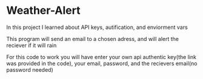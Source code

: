# Weather-Alert

In this project I learned about API keys, autification, and enviorment vars 


This program will send an email to a chosen adress, and will alert the reciever if it will rain

For this code to work you will have enter your own api authentic key(the link was provided in the code), your email, password, and the recievers email(no password needed)
